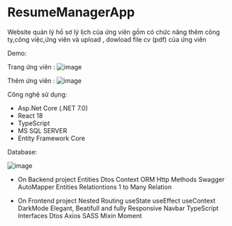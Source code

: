 # ResumeManagerApp
Website quản lý hồ sơ lý lịch của ứng viên gồm có chức năng thêm công ty,công việc,ứng viên và upload , dowload file cv (pdf) của ứng viên 

Demo:

Trang ứng viên :
![image](https://github.com/chinhnguyendac01/ResumeManagerApp/assets/101082005/9ce48eb5-a0cc-45a8-a92a-f56145a07da0)

Thêm ứng viên :
![image](https://github.com/chinhnguyendac01/ResumeManagerApp/assets/101082005/e83aaa6c-0122-4113-90ab-2e8284ca36c8)


Công nghệ sử dụng:
- Asp.Net Core (.NET 7.0)
- React 18
- TypeScript
- MS SQL SERVER
- Entity Framework Core

Database:

![image](https://github.com/chinhnguyendac01/ResumeManagerApp/assets/101082005/cbce68bf-2718-435c-a9ae-52fedbf5173b)




+ On Backend project
Entities
Dtos
Context
ORM
Http Methods
Swagger
AutoMapper
Entities Relationtions
1 to Many Relation

+ On Frontend project
Nested Routing
useState
useEffect
useContext
DarkMode
Elegant, Beatifull and fully Responsive Navbar
TypeScript Interfaces
Dtos
Axios
SASS
Mixin
Moment
